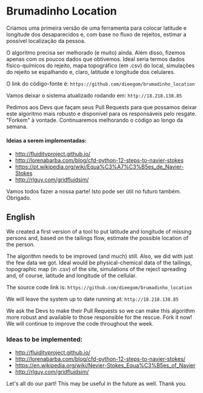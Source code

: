 # Brumadinho Location
Criamos uma primeira versão de uma ferramenta para colocar latitude e longitude dos desaparecidos e, com base no fluxo de rejeitos, estimar a possível localização da pessoa. 

O algoritmo precisa ser melhorado (e muito) ainda. Além disso, fizemos apenas com os poucos dados que obtivemos. Ideal seria termos dados físico-químicos do rejeito, mapa topográfico (em .csv) do local, simulações do rejeito se espalhando e, claro, latitude e longitude dos celulares.

O link do código-fonte é: `https://github.com/dieegom/brumadinho_location` 

Vamos deixar o sistema atualizado rodando em: `http://18.218.138.85`

Pedimos aos Devs que façam seus Pull Requests para que possamos deixar este algoritmo mais robusto e disponível para os responsáveis pelo resgate. "Forkem" à vontade. Continuaremos melhorando o código ao longo da semana. 
#### Ideias a serem implementadas:
* http://fluidityproject.github.io/
* http://lorenabarba.com/blog/cfd-python-12-steps-to-navier-stokes
* https://pt.wikipedia.org/wiki/Equa%C3%A7%C3%B5es_de_Navier-Stokes
* http://rlguy.com/gridfluidsim/


Vamos todos fazer a nossa parte! Isto pode ser útil no futuro também.
Obrigado.


## English
We created a first version of a tool to put latitude and longitude of missing persons and, based on the tailings flow, estimate the possible location of the person.

The algorithm needs to be improved (and much) still. Also, we did with just the few data we got. Ideal would be physical-chemical data of the tailings, topographic map (in .csv) of the site, simulations of the reject spreading and, of course, latitude and longitude of the cellular.

The source code link is: `https://github.com/dieegom/brumadinho_location`

We will leave the system up to date running at: `http://18.218.138.85`

We ask the Devs to make their Pull Requests so we can make this algorithm more robust and available to those responsible for the rescue. Fork it now! We will continue to improve the code throughout the week.

### Ideas to be implemented:
* http://fluidityproject.github.io/
* http://lorenabarba.com/blog/cfd-python-12-steps-to-navier-stokes/
* https://en.wikipedia.org/wiki/Nevier-Stokes_Equa%C3%B5es_of_Navier
* http://rlguy.com/gridfluidsim/

Let's all do our part! This may be useful in the future as well.
Thank you.

